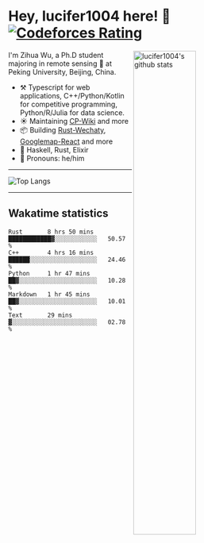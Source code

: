 # Hey, lucifer1004 here! :wave: [![Codeforces Rating](https://cfrating.ihcr.top/?user=lucifer1004&style=flat-square)](https://codeforces.com/profile/lucifer1004)

<img width="50%" align="right" alt="lucifer1004's github stats" src="https://github-readme-stats.vercel.app/api?username=lucifer1004&show_icons=true">

I'm Zihua Wu, a Ph.D student majoring in remote sensing :satellite: at Peking University, Beijing, China.

- :hammer_and_pick: Typescript for web applications, C++/Python/Kotlin for competitive programming, Python/R/Julia for data science.
- :sunny: Maintaining [CP-Wiki](https://cp-wiki.vercel.app) and more 
- :package: Building [Rust-Wechaty](https://github.com/wechaty/rust-wechaty), [Googlemap-React](https://github.com/googlemap-react/googlemap-react) and more
- :seedling: Haskell, Rust, Elixir
- :man: Pronouns: he/him

---

![Top Langs](https://github-readme-stats.vercel.app/api/top-langs/?username=lucifer1004&layout=compact)

---

## Wakatime statistics

<!--START_SECTION:waka-->
```text
Rust       8 hrs 50 mins   ████████████▓░░░░░░░░░░░░   50.57 % 
C++        4 hrs 16 mins   ██████░░░░░░░░░░░░░░░░░░░   24.46 % 
Python     1 hr 47 mins    ██▓░░░░░░░░░░░░░░░░░░░░░░   10.28 % 
Markdown   1 hr 45 mins    ██▓░░░░░░░░░░░░░░░░░░░░░░   10.01 % 
Text       29 mins         ▓░░░░░░░░░░░░░░░░░░░░░░░░   02.78 % 
```
<!--END_SECTION:waka-->
